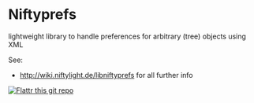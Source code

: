 Niftyprefs
==========

lightweight library to handle preferences for arbitrary (tree) objects using XML

See:
* http://wiki.niftylight.de/libniftyprefs for all further info


[![Flattr this git repo](http://api.flattr.com/button/flattr-badge-large.png)](https://flattr.com/submit/auto?user_id=niftylight&url=https://github.com/niftylight/niftyprefs&title=niftyprefs&language=&tags=github&category=software)
